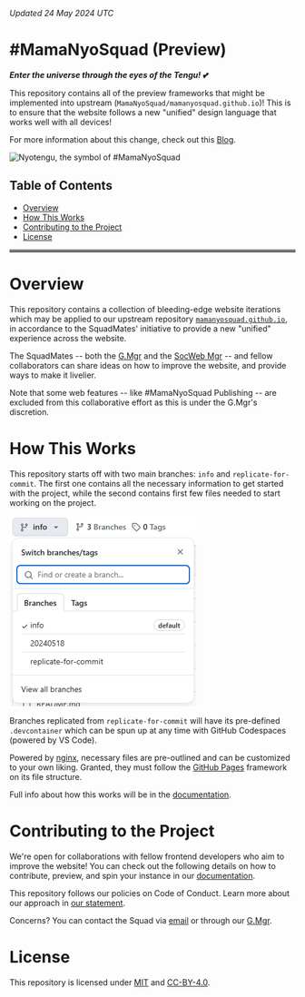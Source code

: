 _Updated 24 May 2024 UTC_

# #MamaNyoSquad (Preview)

_**Enter the universe through the eyes of the Tengu! 💕**_

This repository contains all of the preview frameworks that might be implemented into upstream (`MamaNyoSquad/mamanyosquad.github.io`)! This is to ensure that the website follows a new "unified" design language that works well with all devices!

For more information about this change, check out this [Blog](https://mamanyosquad.github.io/blog/20240521).

<img src="https://game.doaxvv.com/production/html/information/img/SDChara/nyotengu_win.png" alt="Nyotengu, the symbol of #MamaNyoSquad" width="190px">

## Table of Contents

- [Overview](#overview)
- [How This Works](#how-this-works)
- [Contributing to the Project](#contributing-to-the-project)
- [License](#license)

<hr style="border-top: 4px solid gray">

# Overview

This repository contains a collection of bleeding-edge website iterations which may be applied to our upstream repository [`mamanyosquad.github.io`](https://github.com/MamaNyoSquad/mamanyosquad.github.io), in accordance to the SquadMates' initiative to provide a new "unified" experience across the website.

The SquadMates -- both the [G.Mgr](https://github.com/thebelovedmoon) and the [SocWeb Mgr](https://github.com/Ortega082) -- and fellow collaborators can share ideas on how to improve the website, and provide ways to make it livelier.

Note that some web features -- like #MamaNyoSquad Publishing -- are excluded from this collaborative effort as this is under the G.Mgr's discretion.

# How This Works

This repository starts off with two main branches: `info` and `replicate-for-commit`. The first one contains all the necessary information to get started with the project, while the second contains first few files needed to start working on the project.

![list of branches as of 24 May 2024 UTC](info_files/branch_info.png)

Branches replicated from `replicate-for-commit` will have its pre-defined `.devcontainer` which can be spun up at any time with GitHub Codespaces (powered by VS Code).

Powered by [nginx](https://nginx.org), necessary files are pre-outlined and can be customized to your own liking. Granted, they must follow the [GitHub Pages](https://github.io) framework on its file structure.

Full info about how this works will be in the [documentation](CONTRIBUTING.md).

# Contributing to the Project

We're open for collaborations with fellow frontend developers who aim to improve the website! You can check out the following details on how to contribute, preview, and spin your instance in our [documentation](CONTRIBUTING.md).

This repository follows our policies on Code of Conduct. Learn more about our approach in [our statement](CODE_OF_CONDUCT.md).

Concerns? You can contact the Squad via [email](mailto:mamanyosquad@outlook.com) or through our [G.Mgr](mailto:jelsa14018@gmail.com).

# License

This repository is licensed under [MIT](LICENSE) and [CC-BY-4.0](LICENSE-CONTENT).